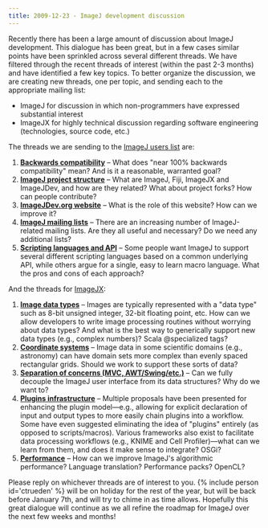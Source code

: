 ```yaml
---
title: 2009-12-23 - ImageJ development discussion
---
```


Recently there has been a large amount of discussion about ImageJ development. This dialogue has been great, but in a few cases similar points have been sprinkled across several different threads. We have filtered through the recent threads of interest (within the past 2-3 months) and have identified a few key topics. To better organize the discussion, we are creating new threads, one per topic, and sending each to the appropriate mailing list:

-   ImageJ for discussion in which non-programmers have expressed substantial interest
-   ImageJX for highly technical discussion regarding software engineering (technologies, source code, etc.)

The threads we are sending to the [ImageJ users list](https://imagej.nih.gov/ij/list.html) are:

1.  [**Backwards compatibility**](https://list.nih.gov/cgi-bin/wa.exe?A2=IMAGEJ;78ecf36e.0912) – What does "near 100% backwards compatibility" mean? And is it a reasonable, warranted goal?
2.  [**ImageJ project structure**](https://list.nih.gov/cgi-bin/wa.exe?A2=IMAGEJ;ff078265.0912) – What are ImageJ, Fiji, ImageJX and ImageJDev, and how are they related? What about project forks? How can people contribute?
3.  [**ImageJDev.org website**](https://list.nih.gov/cgi-bin/wa.exe?A2=IMAGEJ;cf12215d.0912) – What is the role of this website? How can we improve it?
4.  [**ImageJ mailing lists**](https://list.nih.gov/cgi-bin/wa.exe?A2=IMAGEJ;a5b07f4c.0912) – There are an increasing number of ImageJ-related mailing lists. Are they all useful and necessary? Do we need any additional lists?
5.  [**Scripting languages and API**](https://list.nih.gov/cgi-bin/wa.exe?A2=IMAGEJ;8c622001.0912) – Some people want ImageJ to support several different scripting languages based on a common underlying API, while others argue for a single, easy to learn macro language. What the pros and cons of each approach?

And the threads for [ImageJX](https://groups.google.com/g/imagejx):

1.  **[Image data types](https://groups.google.com/g/imagejx/c/lD4s32M5als?pli=1)** – Images are typically represented with a "data type" such as 8-bit unsigned integer, 32-bit floating point, etc. How can we allow developers to write image processing routines without worrying about data types? And what is the best way to generically support new data types (e.g., complex numbers)? Scala @specialized tags?
2.  **[Coordinate systems](https://groups.google.com/g/imagejx/c/_yaczl4UWK4)** – Image data in some scientific domains (e.g., astronomy) can have domain sets more complex than evenly spaced rectangular grids. Should we work to support these sorts of data?
3.  **[Separation of concerns (MVC, AWT/Swing/etc.)](https://groups.google.com/g/imagejx/c/gz7cgytSRuA)** – Can we fully decouple the ImageJ user interface from its data structures? Why do we want to?
4.  **[Plugins infrastructure](https://groups.google.com/g/imagejx/c/F3gWc_Ndz_U)** – Multiple proposals have been presented for enhancing the plugin model—e.g., allowing for explicit declaration of input and output types to more easily chain plugins into a workflow. Some have even suggested eliminating the idea of "plugins" entirely (as opposed to scripts/macros). Various frameworks also exist to facilitate data processing workflows (e.g., KNIME and Cell Profiler)—what can we learn from them, and does it make sense to integrate? OSGi?
5.  **[Performance](https://groups.google.com/g/imagejx/c/ox2ooizORA4)** – How can we improve ImageJ's algorithmic performance? Language translation? Performance packs? OpenCL?

Please reply on whichever threads are of interest to you. {% include person id='ctrueden' %} will be on holiday for the rest of the year, but will be back before January 7th, and will try to chime in as time allows. Hopefully this great dialogue will continue as we all refine the roadmap for ImageJ over the next few weeks and months!

 
